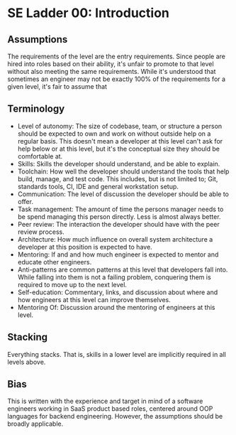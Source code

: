 # SE Ladder 00: Introduction

## Assumptions
The requirements of the level are the entry requirements. Since people are hired into roles based on their ability, it's unfair to promote to that level without also meeting the same requirements. While it's understood that sometimes an engineer may not be exactly 100% of the requirements for a given level, it's fair to assume that 

## Terminology
* Level of autonomy: The size of codebase, team, or structure a person should be expected to own and work on without outside help on a regular basis. This doesn't mean a developer at this level can't ask for help below or at this level, but it's the conceptual size they should be comfortable at.
* Skills: Skills the developer should understand, and be able to explain.
* Toolchain: How well the developer should understand the tools that help build, manage, and test code. This includes, but is not limited to; Git, standards tools, CI, IDE and general workstation setup. 
* Communication: The level of discussion the developer should be able to offer.
* Task management: The amount of time the persons manager needs to be spend managing this person directly. Less is almost always better.
* Peer review: The interaction the developer should have with the peer review process.
* Architecture: How much influence on overall system architecture a developer at this position is expected to have.
* Mentoring: If and and how much engineer is expected to mentor and educate other engineers.
* Anti-patterns are common patterns at this level that developers fall into. While falling into them is not a failing problem, conquering them is required to move up to the next level.
* Self-education: Commentary, links, and discussion about where and how engineers at this level can improve themselves.
* Mentoring Of: Discussion around the mentoring of engineers at this level.

## Stacking
Everything stacks. That is, skills in a lower level are implicitly required in all levels above.

## Bias
This is written with the experience and target in mind of a software engineers working in SaaS product based roles, centered around OOP languages for backend engineering. However, the assumptions should be broadly applicable.
